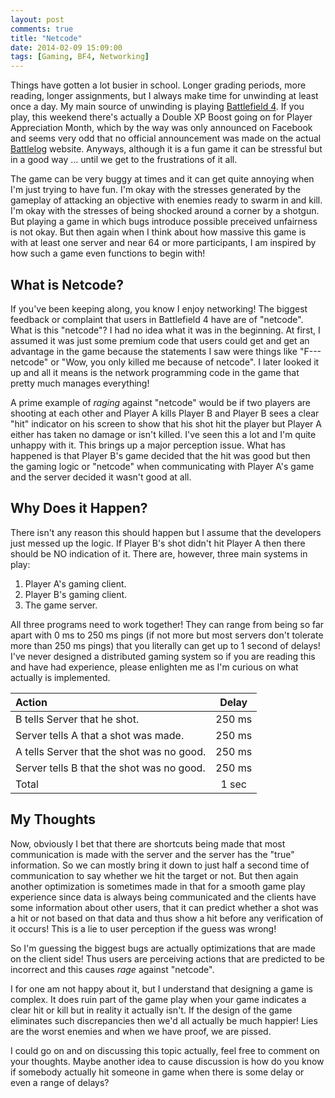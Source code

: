 ```yaml
---
layout: post
comments: true
title: "Netcode"
date: 2014-02-09 15:09:00
tags: [Gaming, BF4, Networking]
---
```


Things have gotten a lot busier in school. Longer grading periods, more reading,
longer assignments, but I always make time for unwinding at least once a day. My
main source of unwinding is playing [Battlefield 4][bf4]. If you play, this
weekend there's actually a Double XP Boost going on for Player Appreciation
Month, which by the way was only announced on Facebook and seems very odd that
no official announcement was made on the actual [Battlelog][battlelog] website.
Anyways, although it is a fun game it can be stressful but in a good way ...
until we get to the frustrations of it all.

The game can be very buggy at times and it can get quite annoying when I'm just
trying to have fun. I'm okay with the stresses generated by the gameplay of
attacking an objective with enemies ready to swarm in and kill. I'm okay with
the stresses of being shocked around a corner by a shotgun. But playing a game
in which bugs introduce possible preceived unfairness is not okay. But then
again when I think about how massive this game is with at least one server
and near 64 or more participants, I am inspired by how such a game even
functions to begin with!

<!--more-->

## What is Netcode?

If you've been keeping along, you know I enjoy networking! The biggest feedback
or complaint that users in Battlefield 4 have are of "netcode". What is this
"netcode"? I had no idea what it was in the beginning. At first, I assumed it
was just some premium code that users could get and get an advantage in the game
because the statements I saw were things like "F--- netcode" or "Wow, you only
killed me because of netcode". I later looked it up and all it means is the
network programming code in the game that pretty much manages everything!

A prime example of *raging* against "netcode" would be if two players are
shooting at each other and Player A kills Player B and Player B sees a clear
"hit" indicator on his screen to show that his shot hit the player but Player A
either has taken no damage or isn't killed. I've seen this a lot and I'm quite
unhappy with it. This brings up a major perception issue. What has happened is
that Player B's game decided that the hit was good but then the gaming logic
or "netcode" when communicating with Player A's game and the server decided it
wasn't good at all.

## Why Does it Happen?

There isn't any reason this should happen but I assume that the developers
just messed up the logic. If Player B's shot didn't hit Player A then there
should be NO indication of it. There are, however, three main systems in play:

1. Player A's gaming client.
1. Player B's gaming client.
1. The game server.

All three programs need to work together! They can range from being so far apart
with 0 ms to 250 ms pings (if not more but most servers don't tolerate more than
250 ms pings) that you literally can get up to 1 second of delays!
I've never designed a distributed gaming system so if you are reading this and
have had experience, please enlighten me as I'm curious on what actually is
implemented.

| Action                                    | Delay  |
| :---------------------------------------- |:------:|
| B tells Server that he shot.              | 250 ms |
| Server tells A that a shot was made.      | 250 ms |
| A tells Server that the shot was no good. | 250 ms |
| Server tells B that the shot was no good. | 250 ms |
| Total                                     | 1 sec  |


## My Thoughts

Now, obviously I bet that there are shortcuts being made that most communication
is made with the server and the server has the "true" information. So we can
mostly bring it down to just half a second time of communication to say whether
we hit the target or not. But then again another optimization is sometimes made
in that for a smooth game play experience since data is always being
communicated and the clients have some information about other users, that it
can predict whether a shot was a hit or not based on that data and thus show
a hit before any verification of it occurs! This is a lie to user perception if
the guess was wrong!

So I'm guessing the biggest bugs are actually optimizations that are made on the
client side! Thus users are perceiving actions that are predicted to be
incorrect and this causes *rage* against "netcode".

I for one am not happy about it, but I understand that designing a game is
complex. It does ruin part of the game play when your game
indicates a clear hit or kill but in reality it actually isn't. If the design
of the game eliminates such discrepancies then we'd all actually be much
happier! Lies are the worst enemies and when we have proof, we are pissed.

I could go on and on discussing this topic actually, feel free to comment on
your thoughts. Maybe another idea to cause discussion is how do you know if
somebody actually hit someone in game when there is some delay or even a
range of delays?

[bf4]:http://www.battlefield.com/
[battlelog]:http://battlelog.battlefield.com/bf4/
